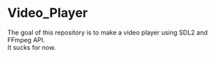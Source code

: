 # Video_Player
The goal of this repository is to make a video player using SDL2 and FFmpeg API.\
It sucks for now.
